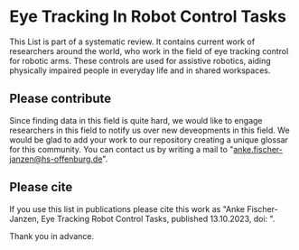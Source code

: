 # Eye Tracking In Robot Control Tasks
This List is part of a systematic review. It contains current work of researchers around the world, who work in the field of eye tracking control for robotic arms. These controls are used for assistive robotics, aiding physically impaired people in everyday life and in shared workspaces. 

## Please contribute
Since finding data in this field is quite hard, we would like to engage researchers in this field to notify us over new deveopments in this field. We would be glad to add your work to our repository creating a unique glossar for this community. You can contact us by writing a mail to "anke.fischer-janzen@hs-offenburg.de".

## Please cite
If you use this list in publications please cite this work as "Anke Fischer-Janzen, Eye Tracking Robot Control Tasks, published 13.10.2023, doi: ". 

Thank you in advance. 

